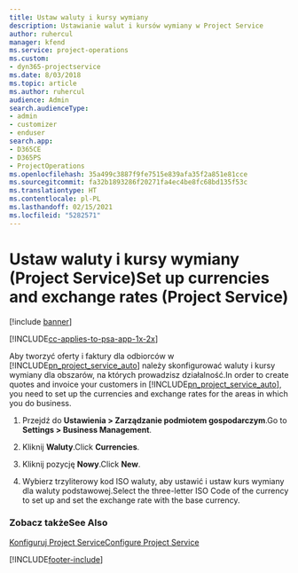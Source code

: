 ```yaml
---
title: Ustaw waluty i kursy wymiany
description: Ustawianie walut i kursów wymiany w Project Service
author: ruhercul
manager: kfend
ms.service: project-operations
ms.custom:
- dyn365-projectservice
ms.date: 8/03/2018
ms.topic: article
ms.author: ruhercul
audience: Admin
search.audienceType:
- admin
- customizer
- enduser
search.app:
- D365CE
- D365PS
- ProjectOperations
ms.openlocfilehash: 35a499c3887f9fe7515e839afa35f2a851e81cce
ms.sourcegitcommit: fa32b1893286f20271fa4ec4be8fc68bd135f53c
ms.translationtype: HT
ms.contentlocale: pl-PL
ms.lasthandoff: 02/15/2021
ms.locfileid: "5282571"
---
```

# <a name="set-up-currencies-and-exchange-rates-project-service"></a><span data-ttu-id="903fa-103">Ustaw waluty i kursy wymiany (Project Service)</span><span class="sxs-lookup"><span data-stu-id="903fa-103">Set up currencies and exchange rates (Project Service)</span></span>

[!include [banner](../includes/psa-now-project-operations.md)]

[!INCLUDE[cc-applies-to-psa-app-1x-2x](../includes/cc-applies-to-psa-app-1x-2x.md)]

<span data-ttu-id="903fa-104">Aby tworzyć oferty i faktury dla odbiorców w [!INCLUDE[pn_project_service_auto](../includes/pn-project-service-auto.md)] należy skonfigurować waluty i kursy wymiany dla obszarów, na których prowadzisz działalność.</span><span class="sxs-lookup"><span data-stu-id="903fa-104">In order to create quotes and invoice your customers in [!INCLUDE[pn_project_service_auto](../includes/pn-project-service-auto.md)], you need to set up the currencies and exchange rates for the areas in which you do business.</span></span>  
  
1.  <span data-ttu-id="903fa-105">Przejdź do **Ustawienia > Zarządzanie podmiotem gospodarczym**.</span><span class="sxs-lookup"><span data-stu-id="903fa-105">Go to **Settings > Business Management**.</span></span>  
  
2.  <span data-ttu-id="903fa-106">Kliknij **Waluty**.</span><span class="sxs-lookup"><span data-stu-id="903fa-106">Click **Currencies**.</span></span>  
  
3.  <span data-ttu-id="903fa-107">Kliknij pozycję **Nowy**.</span><span class="sxs-lookup"><span data-stu-id="903fa-107">Click **New**.</span></span>  
  
4.  <span data-ttu-id="903fa-108">Wybierz trzyliterowy kod ISO waluty, aby ustawić i ustaw kurs wymiany dla waluty podstawowej.</span><span class="sxs-lookup"><span data-stu-id="903fa-108">Select the three-letter ISO Code of the currency to set up and set the exchange rate with the base currency.</span></span>  
  
### <a name="see-also"></a><span data-ttu-id="903fa-109">Zobacz także</span><span class="sxs-lookup"><span data-stu-id="903fa-109">See Also</span></span>  
 [<span data-ttu-id="903fa-110">Konfiguruj Project Service</span><span class="sxs-lookup"><span data-stu-id="903fa-110">Configure Project Service</span></span>](../psa/configure.md)


[!INCLUDE[footer-include](../includes/footer-banner.md)]